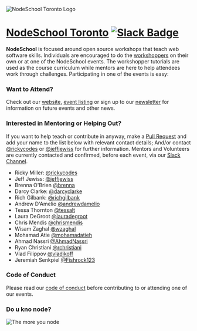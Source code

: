 ![NodeSchool Toronto Logo](http://nodeschool.io/toronto/i/nodeschool-toronto-logo.svg)

# [NodeSchool Toronto](http://nodeschool.io/toronto) [![Slack Badge](https://nodeschool-toronto-slackin.herokuapp.com/badge.svg)](https://nodeschool-toronto-slackin.herokuapp.com/)

**NodeSchool** is focused around open source workshops that teach web software skills. Individuals are encouraged to do the [workshoppers](http://nodeschool.io/#workshoppers) on their own or at one of the NodeSchool events. The workshopper tutorials are used as the course curriculum while mentors are here to help attendees work through challenges. Participating in one of the events is easy:

### Want to Attend?

Check out our [website](http://nodeschool.io/toronto/), [event listing](https://ti.to/nodeschool-toronto) or sign up to our [newsletter](http://nodeschool.us11.list-manage.com/subscribe?u=62145c918d78960a0c95987c2&id=ec5cf6637f) for information on future events and other news.

### Interested in Mentoring or Helping Out?

If you want to help teach or contribute in anyway, make a [Pull Request](https://github.com/nodeschool/toronto/pulls) and add your name to the list below with relevant contact details; And/or contact [@rickycodes](http://github.com/rickycodes) or [@jeffjewiss](http://github.com/jeffjewiss) for further information. Mentors and Volunteers are currently contacted and confirmed, before each event, via our [Slack Channel](https://nodeschool-toronto-slackin.herokuapp.com/).

- Ricky Miller: [@rickycodes](http://github.com/rickycodes)
- Jeff Jewiss: [@jeffjewiss](http://github.com/jeffjewiss)
- Brenna O'Brien [@brenna](http://github.com/brenna)
- Darcy Clarke: [@darcyclarke](http://github.com/darcyclarke)
- Rich Gilbank: [@richgilbank](http://github.com/richgilbank)
- Andrew D'Amelio [@andrewdamelio](http://github.com/andrewdamelio)
- Tessa Thornton [@tessalt](http://github.com/tessalt)
- Laura DeGroot [@lauradegroot](http://github.com/lauradegroot)
- Chris Mendis [@chrismendis](http://github.com/chrismendis)
- Wisam Zaghal [@wzaghal](http://github.com/wzaghal)
- Mohamad Atie [@mohamadatieh](https://github.com/MohamadAtieh)
- Ahmad Nassri [@AhmadNassri](https://github.com/ahmadnassri)
- Ryan Christiani [@rchristiani](https://github.com/Rchristiani)
- Vlad Filippov [@vladikoff](http://github.com/vladikoff)
- Jeremiah Senkpiel [@Fishrock123](https://github.com/Fishrock123)

### Code of Conduct

Please read our [code of conduct](http://confcodeofconduct.com/) before contributing to or attending one of our events.

### Do u kno node?

![The more you node](https://lh3.googleusercontent.com/-2OoNYJvLvUE/UXBI2YH1FHI/AAAAAAAAYqQ/uuvTgt1OYQs/s640/themoreyounode.jpg)

